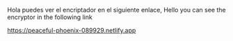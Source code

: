 
Hola puedes ver el encriptador en el siguiente enlace,
Hello you can see the encryptor in the following link

https://peaceful-phoenix-089929.netlify.app
